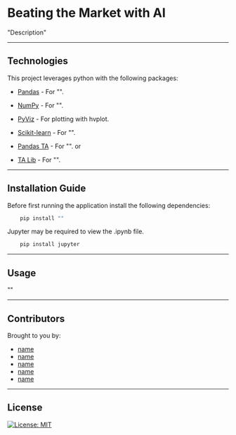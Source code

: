 # Beating the Market with AI

"Description"

---

## Technologies

This project leverages python with the following packages:

* [Pandas](https://github.com/pandas-dev/pandas) - For "".

* [NumPy](https://github.com/numpy/numpy) - For "".

* [PyViz](https://github.com/pyviz/pyviz.org) - For plotting with hvplot.

* [Scikit-learn](https://github.com/scikit-learn/scikit-learn) - For "".

* [Pandas TA](https://github.com/twopirllc/pandas-ta) - For "".
or
* [TA Lib](https://github.com/mrjbq7/ta-lib) - For "".

---

## Installation Guide

Before first running the application install the following dependencies:

```python
    pip install ""
```

Jupyter may be required to view the .ipynb file.

```python
    pip install jupyter
```

---

## Usage

""

---

## Contributors

Brought to you by:
* [name](link)
* [name](link)
* [name](link)
* [name](link)
* [name](link)

---

## License

[![License: MIT](https://img.shields.io/badge/License-MIT-yellow.svg)](https://opensource.org/licenses/MIT)
